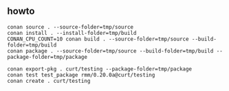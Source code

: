 ## howto

    conan source . --source-folder=tmp/source
    conan install . --install-folder=tmp/build
    CONAN_CPU_COUNT=10 conan build . --source-folder=tmp/source --build-folder=tmp/build
    conan package . --source-folder=tmp/source --build-folder=tmp/build --package-folder=tmp/package

    conan export-pkg . curt/testing --package-folder=tmp/package
    conan test test_package rmm/0.20.0a@curt/testing
    conan create . curt/testing

